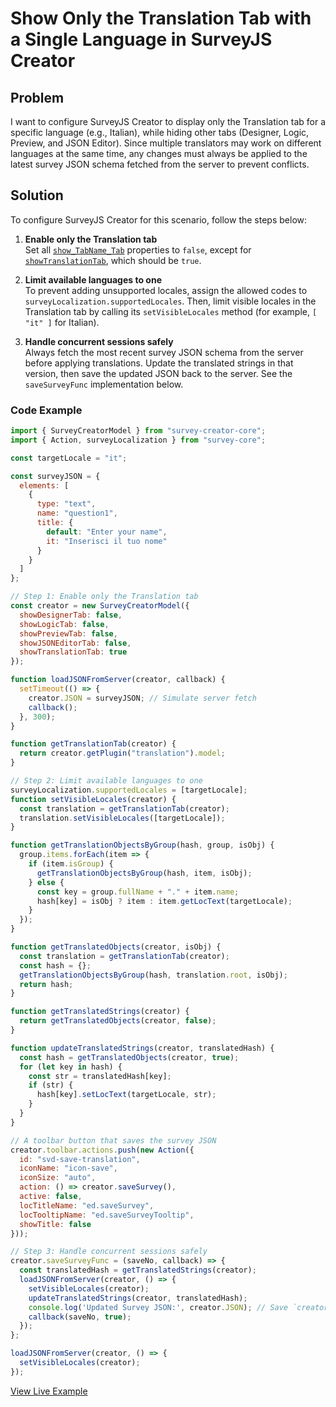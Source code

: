 # Show Only the Translation Tab with a Single Language in SurveyJS Creator

## Problem

I want to configure SurveyJS Creator to display only the Translation tab for a specific language (e.g., Italian), while hiding other tabs (Designer, Logic, Preview, and JSON Editor). Since multiple translators may work on different languages at the same time, any changes must always be applied to the latest survey JSON schema fetched from the server to prevent conflicts.

## Solution

To configure SurveyJS Creator for this scenario, follow the steps below:

1. **Enable only the Translation tab**  
  Set all [`show_TabName_Tab`](https://surveyjs.io/survey-creator/documentation/api-reference/survey-creator#showDesignerTab) properties to `false`, except for [`showTranslationTab`](https://surveyjs.io/survey-creator/documentation/api-reference/survey-creator#showTranslationTab), which should be `true`.

1. **Limit available languages to one**  
  To prevent adding unsupported locales, assign the allowed codes to `surveyLocalization.supportedLocales`. Then, limit visible locales in the Translation tab by calling its `setVisibleLocales` method (for example, `[ "it" ]` for Italian).

1. **Handle concurrent sessions safely**  
  Always fetch the most recent survey JSON schema from the server before applying translations. Update the translated strings in that version, then save the updated JSON back to the server. See the `saveSurveyFunc` implementation below.

### Code Example

```js
import { SurveyCreatorModel } from "survey-creator-core";
import { Action, surveyLocalization } from "survey-core";

const targetLocale = "it";

const surveyJSON = {
  elements: [
    {
      type: "text",
      name: "question1",
      title: {
        default: "Enter your name",
        it: "Inserisci il tuo nome"
      }
    }
  ]
};

// Step 1: Enable only the Translation tab
const creator = new SurveyCreatorModel({
  showDesignerTab: false,
  showLogicTab: false,
  showPreviewTab: false,
  showJSONEditorTab: false,
  showTranslationTab: true
});

function loadJSONFromServer(creator, callback) {
  setTimeout(() => {
    creator.JSON = surveyJSON; // Simulate server fetch
    callback();
  }, 300);
}

function getTranslationTab(creator) {
  return creator.getPlugin("translation").model;
}

// Step 2: Limit available languages to one
surveyLocalization.supportedLocales = [targetLocale];
function setVisibleLocales(creator) {
  const translation = getTranslationTab(creator);
  translation.setVisibleLocales([targetLocale]);
}

function getTranslationObjectsByGroup(hash, group, isObj) {
  group.items.forEach(item => {
    if (item.isGroup) {
      getTranslationObjectsByGroup(hash, item, isObj);
    } else {
      const key = group.fullName + "." + item.name;
      hash[key] = isObj ? item : item.getLocText(targetLocale);
    }
  });
}

function getTranslatedObjects(creator, isObj) {
  const translation = getTranslationTab(creator);
  const hash = {};
  getTranslationObjectsByGroup(hash, translation.root, isObj);
  return hash;
}

function getTranslatedStrings(creator) {
  return getTranslatedObjects(creator, false);
}

function updateTranslatedStrings(creator, translatedHash) {
  const hash = getTranslatedObjects(creator, true);
  for (let key in hash) {
    const str = translatedHash[key];
    if (str) {
      hash[key].setLocText(targetLocale, str);
    }
  }
}

// A toolbar button that saves the survey JSON
creator.toolbar.actions.push(new Action({
  id: "svd-save-translation",
  iconName: "icon-save",
  iconSize: "auto",
  action: () => creator.saveSurvey(),
  active: false,
  locTitleName: "ed.saveSurvey",
  locTooltipName: "ed.saveSurveyTooltip",
  showTitle: false
}));

// Step 3: Handle concurrent sessions safely
creator.saveSurveyFunc = (saveNo, callback) => {
  const translatedHash = getTranslatedStrings(creator);
  loadJSONFromServer(creator, () => {
    setVisibleLocales(creator);
    updateTranslatedStrings(creator, translatedHash);
    console.log('Updated Survey JSON:', creator.JSON); // Save `creator.JSON` to server here
    callback(saveNo, true);
  });
};

loadJSONFromServer(creator, () => {
  setVisibleLocales(creator);
});
```

[View Live Example](https://plnkr.co/edit/MN3X8OMH13NmrU30)